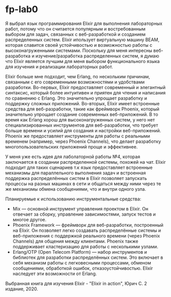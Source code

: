 # fp-lab0

Я выбрал язык программирования Elixir для выполнения лабораторных работ, потому что он считается популярным и востребованным выбором для задач, связанных с веб-разработкой и созданием распределенных систем. Elixir ипользует виртуальную машину BEAM, которая славится своей устойчивостью и возможностью работы с высоконагруженными системами. Поскольку для меня интересны веб-разработка и изучение/разработка распределенных систем, я думаю что Elixir является лучшим для меня выбором функционального языка для изучения и реализации лабораторных работ.

Elixir больше мне подходит, чем Erlang, по нескольким причинам, связанным с его современными возможностями и удобствами разработки.
Во-первых, Elixir предоставляет современный и элегантный синтаксис, который более интуитивен и приятен для чтения и написания по сравнению с Erlang. Это значительно упрощает разработку и поддержку сложных приложений.
Во-вторых, Elixir имеет встроенные средства для веб-разработки, такие как фреймворк Phoenix, который значительно упрощает создание современных веб-приложений. В то время как Erlang хорош для высоконагруженных систем, у него нет специализированных инструментов для веб-разработки, что требует больше времени и усилий для создания и настройки веб-приложений. Phoenix же предоставляет инструменты для работы с реальными временем (например, через Phoenix Channels), что делает разработку многопользовательских приложений проще и эффективнее.

У меня уже есть идея для лаболаторной работы №4, которая заключается в создании распределенной системы, похожей на чат. Elixir подходит для таких сценариев т.к язык предоставляет встроенные механизмы для параллельного выполнения задач и встроенная поддержка распределённых систем в Elixir позволяет запускать процессы на разных машинах в сети и общаться между ними через те же механизмы обмена сообщениями, что и внутри одного узла.

Планируемые к использованию инструментальные средства:
* Mix — основной инструмент управления проектом в Elixir. Он отвечает за сборку, управление зависимостями, запуск тестов и многое другое.
* Phoenix Framework — фреймворк для веб-разработки, построенный на Elixir. Он позволяет легко создавать распределённые системы и веб-приложения с поддержкой реального времени (через Phoenix Channels) для общения между клиентами. Phoenix также поддерживает кластеризацию для работы с несколькими узлами.
* Erlang/OTP (Open Telecom Platform) — набор инструментов и библиотек для разработки распределённых систем. Это включает в себя механизм работы с легковесными процессами, обменом сообщениями, обработкой ошибок, отказоустойчивостью. Elixir наследует эти возможности от Erlang.

Выбранная книга для изучения Elixir - "Elixir in action", Юрич С. 2 издание, 2020.
